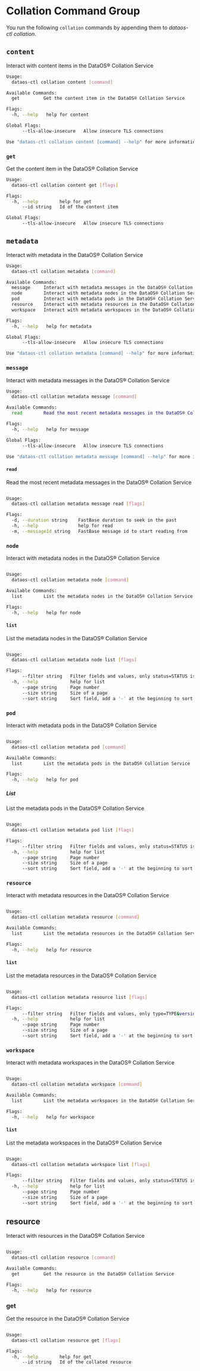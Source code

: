 # Collation Command Group
You run the following `collation` commands by appending them to *dataos-ctl collation*.

## `content`
Interact with content items in the DataOS® Collation Service

```bash
Usage:
  dataos-ctl collation content [command]

Available Commands:
  get         Get the content item in the DataOS® Collation Service

Flags:
  -h, --help   help for content

Global Flags:
      --tls-allow-insecure   Allow insecure TLS connections

Use "dataos-ctl collation content [command] --help" for more information about a command.
```
### **`get`**
Get the content item in the DataOS® Collation Service

```bash
Usage:
  dataos-ctl collation content get [flags]

Flags:
  -h, --help        help for get
      --id string   Id of the content item

Global Flags:
      --tls-allow-insecure   Allow insecure TLS connections

```

## `metadata`
Interact with metadata in the DataOS® Collation Service

```bash
Usage:
  dataos-ctl collation metadata [command]

Available Commands:
  message     Interact with metadata messages in the DataOS® Collation Service
  node        Interact with metadata nodes in the DataOS® Collation Service
  pod         Interact with metadata pods in the DataOS® Collation Service
  resource    Interact with metadata resources in the DataOS® Collation Service
  workspace   Interact with metadata workspaces in the DataOS® Collation Service

Flags:
  -h, --help   help for metadata

Global Flags:
      --tls-allow-insecure   Allow insecure TLS connections

Use "dataos-ctl collation metadata [command] --help" for more information about a command.
```

### **`message`**
Interact with metadata messages in the DataOS® Collation Service

```bash
Usage:
  dataos-ctl collation metadata message [command]

Available Commands:
  read        Read the most recent metadata messages in the DataOS® Collation Service

Flags:
  -h, --help   help for message

Global Flags:
      --tls-allow-insecure   Allow insecure TLS connections

Use "dataos-ctl collation metadata message [command] --help" for more information about a command.
```
#### **`read`**
Read the most recent metadata messages in the DataOS® Collation Service

```bash

Usage:
  dataos-ctl collation metadata message read [flags]

Flags:
  -d, --duration string    FastBase duration to seek in the past
  -h, --help               help for read
  -m, --messageId string   FastBase message id to start reading from
```
### **`node`**
Interact with metadata nodes in the DataOS® Collation Service

```bash

Usage:
  dataos-ctl collation metadata node [command]

Available Commands:
  list        List the metadata nodes in the DataOS® Collation Service

Flags:
  -h, --help   help for node


```

#### **`list`**
List the metadata nodes in the DataOS® Collation Service

```bash

Usage:
  dataos-ctl collation metadata node list [flags]

Flags:
      --filter string   Filter fields and values, only status=STATUS is supported for filtering
  -h, --help            help for list
      --page string     Page number
      --size string     Size of a page
      --sort string     Sort field, add a '-' at the beginning to sort descending
```
### **`pod`**
Interact with metadata pods in the DataOS® Collation Service

```bash

Usage:
  dataos-ctl collation metadata pod [command]

Available Commands:
  list        List the metadata pods in the DataOS® Collation Service

Flags:
  -h, --help   help for pod

```

##### **List**
List the metadata pods in the DataOS® Collation Service

```bash

Usage:
  dataos-ctl collation metadata pod list [flags]

Flags:
      --filter string   Filter fields and values, only status=STATUS is supported for filtering
  -h, --help            help for list
      --page string     Page number
      --size string     Size of a page
      --sort string     Sort field, add a '-' at the beginning to sort descending
```

### **`resource`**

Interact with metadata resources in the DataOS® Collation Service

```bash

Usage:
  dataos-ctl collation metadata resource [command]

Available Commands:
  list        List the metadata resources in the DataOS® Collation Service

Flags:
  -h, --help   help for resource
```

#### **`list`**
List the metadata resources in the DataOS® Collation Service

```bash

Usage:
  dataos-ctl collation metadata resource list [flags]

Flags:
      --filter string   Filter fields and values, only type=TYPE&version=VERSION&workspace=WORKSPACE | status=STATUS is supported for filtering
  -h, --help            help for list
      --page string     Page number
      --size string     Size of a page
      --sort string     Sort field, add a '-' at the beginning to sort descending


```

### **`workspace`**
Interact with metadata workspaces in the DataOS® Collation Service


```bash

Usage:
  dataos-ctl collation metadata workspace [command]

Available Commands:
  list        List the metadata workspaces in the DataOS® Collation Service

Flags:
  -h, --help   help for workspace

```

#### **`list`**
List the metadata workspaces in the DataOS® Collation Service

```bash

Usage:
  dataos-ctl collation metadata workspace list [flags]

Flags:
      --filter string   Filter fields and values, only status=STATUS is supported for filtering
  -h, --help            help for list
      --page string     Page number
      --size string     Size of a page
      --sort string     Sort field, add a '-' at the beginning to sort descending


```
## resource
Interact with resources in the DataOS® Collation Service

```bash

Usage:
  dataos-ctl collation resource [command]

Available Commands:
  get         Get the resource in the DataOS® Collation Service

Flags:
  -h, --help   help for resource

```
### **get**
Get the resource in the DataOS® Collation Service
```bash

Usage:
  dataos-ctl collation resource get [flags]

Flags:
  -h, --help        help for get
      --id string   Id of the collated resource
```
